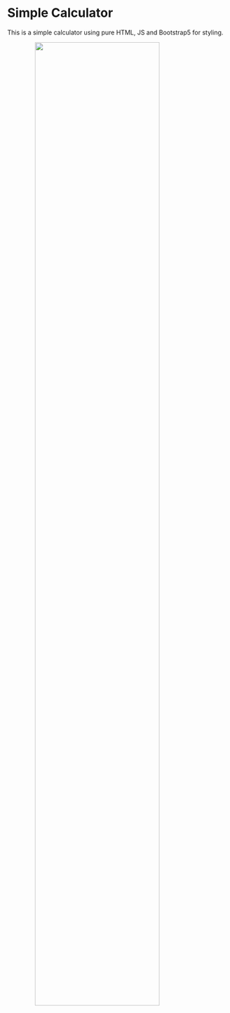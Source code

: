 # Simple Calculator

This is a simple calculator using pure HTML, JS and Bootstrap5 for styling.


<img src="https://user-images.githubusercontent.com/61357467/225035378-9e1bbbe8-0bd7-4e15-88f3-d4e8cac8d1fd.gif" 
     style="
            display: block;
            margin-left: auto;
            margin-right: auto;
            width: 75%;">


